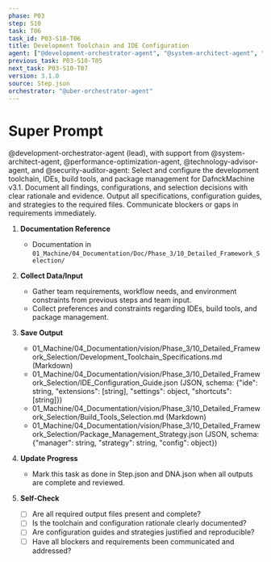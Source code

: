 ```yaml
---
phase: P03
step: S10
task: T06
task_id: P03-S10-T06
title: Development Toolchain and IDE Configuration
agent: ["@development-orchestrator-agent", "@system-architect-agent", "@performance-optimization-agent", "@technology-advisor-agent", "@security-auditor-agent"]
previous_task: P03-S10-T05
next_task: P03-S10-T07
version: 3.1.0
source: Step.json
orchestrator: "@uber-orchestrator-agent"
---
```


# Super Prompt
@development-orchestrator-agent (lead), with support from @system-architect-agent, @performance-optimization-agent, @technology-advisor-agent, and @security-auditor-agent: Select and configure the development toolchain, IDEs, build tools, and package management for DafnckMachine v3.1. Document all findings, configurations, and selection decisions with clear rationale and evidence. Output all specifications, configuration guides, and strategies to the required files. Communicate blockers or gaps in requirements immediately.

1. **Documentation Reference**
   - Documentation in  `01_Machine/04_Documentation/Doc/Phase_3/10_Detailed_Framework_Selection/`

2. **Collect Data/Input**
   - Gather team requirements, workflow needs, and environment constraints from previous steps and team input.
   - Collect preferences and constraints regarding IDEs, build tools, and package management.

3. **Save Output**
   - 01_Machine/04_Documentation/vision/Phase_3/10_Detailed_Framework_Selection/Development_Toolchain_Specifications.md (Markdown)
   - 01_Machine/04_Documentation/vision/Phase_3/10_Detailed_Framework_Selection/IDE_Configuration_Guide.json (JSON, schema: {"ide": string, "extensions": [string], "settings": object, "shortcuts": [string]})
   - 01_Machine/04_Documentation/vision/Phase_3/10_Detailed_Framework_Selection/Build_Tools_Selection.md (Markdown)
   - 01_Machine/04_Documentation/vision/Phase_3/10_Detailed_Framework_Selection/Package_Management_Strategy.json (JSON, schema: {"manager": string, "strategy": string, "config": object})

4. **Update Progress**
   - Mark this task as done in Step.json and DNA.json when all outputs are complete and reviewed.

5. **Self-Check**
   - [ ] Are all required output files present and complete?
   - [ ] Is the toolchain and configuration rationale clearly documented?
   - [ ] Are configuration guides and strategies justified and reproducible?
   - [ ] Have all blockers and requirements been communicated and addressed? 